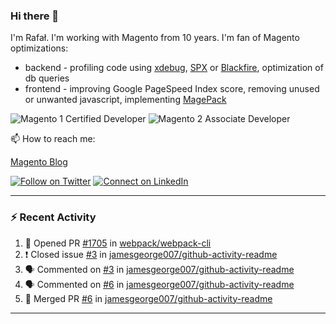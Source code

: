 ### Hi there 👋

I'm Rafał. I'm working with Magento from 10 years. I'm fan of Magento optimizations:
* backend - profiling code using [xdebug](https://xdebug.org/), [SPX](https://github.com/NoiseByNorthwest/php-spx) or [Blackfire](https://blackfire.io/), optimization of db queries
* frontend - improving Google PageSpeed Index score, removing unused or unwanted javascript, implementing [MagePack](https://github.com/magesuite/magepack/)

![Magento 1 Certified Developer](https://u.magento.com/media/certification/big_developer.png)
![Magento 2 Associate Developer](https://u.magento.com/media/certification/big_associate_developer_m2.png)

📫 How to reach me:

[Magento Blog](https://www.empisoft.com/)

[![Follow on Twitter](https://img.shields.io/badge/--twitter?label=Twitter&logo=Twitter&style=social)](https://twitter.com/rafalkos) [![Connect on LinkedIn](https://img.shields.io/badge/--linkedin?label=LinkedIn&logo=LinkedIn&style=social)](https://www.linkedin.com/in/rafal-kos)

---

### :zap: Recent Activity

<!--START_SECTION:activity-->
1. 💪 Opened PR [#1705](https://github.com//webpack/webpack-cli/pull/1705) in [webpack/webpack-cli](https://github.com//webpack/webpack-cli)
2. ❗️ Closed issue [#3](https://github.com//jamesgeorge007/github-activity-readme/issues/3) in [jamesgeorge007/github-activity-readme](https://github.com//jamesgeorge007/github-activity-readme)
3. 🗣 Commented on [#3](https://github.com//jamesgeorge007/github-activity-readme/issues/3) in [jamesgeorge007/github-activity-readme](https://github.com//jamesgeorge007/github-activity-readme)
4. 🗣 Commented on [#6](https://github.com//jamesgeorge007/github-activity-readme/issues/6) in [jamesgeorge007/github-activity-readme](https://github.com//jamesgeorge007/github-activity-readme)
5. 🎉 Merged PR [#6](https://github.com//jamesgeorge007/github-activity-readme/pull/6) in [jamesgeorge007/github-activity-readme](https://github.com//jamesgeorge007/github-activity-readme)
<!--END_SECTION:activity-->

---
